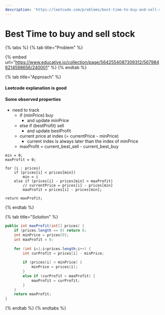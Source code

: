 ```yaml
---
description: 'https://leetcode.com/problems/best-time-to-buy-and-sell-stock/'
---
```


# Best Time to buy and sell stock

{% tabs %}
{% tab title="Problem" %}


{% embed url="https://www.educative.io/collection/page/5642554087309312/5679846214598656/240001" %}
{% endtab %}

{% tab title="Approach" %}
#### Leetcode explanation is good

#### Some observed properties

* need to track 
  * if \(minPrice\) buy  
    * and update minPrice
  * else if \(bestProfit\) sell
    * and update bestProfit
  * current price at index \(= currentPrice - minPrice\)
    * current index is always later than the index of minPrice
  * maxProfit = current\_best\_sell - current\_best\_buy

```text
min = 0;
maxProfit = 0;

for (i : prices) 
    if (prices[i] < prices[min]) 
        min = i
    else if (prices[i] - prices[min] > maxProfit) 
        // currentPrice = prices[i] - prices[min]
        maxProfit = prices[i] - prices[min];

return maxProfit;
```
{% endtab %}

{% tab title="Solution" %}
```java
public int maxProfit(int[] prices) {
    if (prices.length == 0) return 0;
    int minPrice = prices[0];
    int maxProfit = 0;
    
    for (int i=1;i<prices.length;i++) {
        int curProfit = prices[i] - minPrice;
        
        if (prices[i] < minPrice) {
            minPrice = prices[i];
        }
        else if (curProfit > maxProfit) {
            maxProfit = curProfit; 
        }
    }
    return maxProfit;
}
```
{% endtab %}
{% endtabs %}

